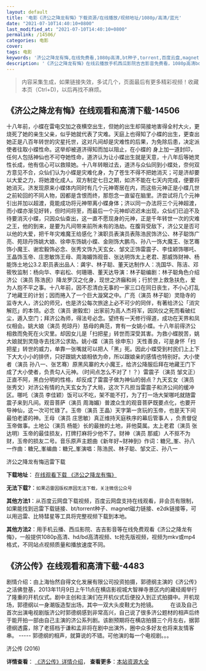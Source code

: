 ```yaml
---
layout: default
title: '电影《济公之降龙有悔》下载资源/在线播放/视频地址/1080p/高清/蓝光'
date: "2021-07-10T14:40:10+0800"
last_modified_at: "2021-07-10T14:40:10+0800"
permalink: /14506/
categories: 电影
cover:
tags: 电影
keywords: '济公之降龙有悔,在线免费看,1080p高清,bt种子,torrent,百度云盘,magnet,磁力链,迅雷下载资源'
description: '《济公之降龙有悔》在线云播放手机西瓜影院吉吉影音免费看，1080p高清bd/hd未删减完整版和tc抢先枪版，mkv/mp4格式，附带bt/torrent种子、magnet/磁力链、百度云盘、网盘资源迅雷下载链接'
---
```


>内容采集生成，如果链接失效，多试几个，页面最后有更多精彩视频！收藏本页（Ctrl+D)，以后再找不麻烦。


## 《济公之降龙有悔》在线观看和高清下载-14506

十八年前，小蝶在雷电交加之夜横空出生，但她的出生却简接地害得全村大火，更烧死了她的亲生父亲，似乎她就代表了灾难。天庭上也得知了小蝶的出生，更查出她正是八百年转世的灾星托世，这对凡间却是灾难性的后果，为免除后患，决定派使者往取小蝶性命。这举却被道济得知而加以阻止，在小蝶的 身上加一道封印，任何人包括神仙也不可夺她性命，道济认为让小蝶出生就是天意，十八年后等她灵性长成，他有信心可以救赎她。十八年转眼过去，道济与众仙同到小蝶处，奈何双方意见不合，众仙们认为小蝶是灾难化身，为了苍生不得不把她消灭；可是济却要以大爱之力，将她渡化成人。双方制定七日之期，如济不能在七天内完成，便要将她消灭。济发现原来小蝶体内同时有几个元神寄居在内，而这些元神正是小蝶几世之前轮回的不同人物，因都是含恨而终，那怨念一直留在脑里。济尝试将几个元神引出并加以超渡，竟能成功将元神带离小蝶身体；济以同一办法将三个元神超渡，而小蝶亦渐见好转，但时间将至，而最后一个元神却迟迟未出现，众仙们已迫不及待要消灭小蝶，只因众仙查出，这一直不愿现身的元神，正是千年转世一次的灾难之王，他的到来，是要为凡间带来前所未有的浩劫。在腹背受敌下，济公又是否可以他的大爱，把千年灾难魔王给感化？演职员表演员表陈浩民饰济公、林子聪饰广亮、苑琼丹饰姚大娘、徐申东饰姚小蝶、金刚饰大鹏鸟、孙八一饰大魔王、张艺骞饰小魔王、谢宏毅饰必念、张秀文饰九天玄女、邹文正饰雷震子、李佳颖饰哪吒、王晶饰玉帝、庄思敏饰王母、周海媚饰观音、张达明饰太上老君、那威饰财神、杨能饰土地公3.2.职员表出品人：龚宇、林子聪、董天达制作人：冼国华、陈洁、邓筱牧监制：杨向华、李岩松、何珊珊、董天达导演：林子聪编剧：林子聪角色介绍济公（演员 陈浩民）降龙罗汉之化身，现世之济癲和尚；行於世上救急扶危，爱为人抱不平之事。十八年前，因不忍清白无事的一家三口在同日丧生，不小心打乱了地藏王的计划；因而捲入了一个巨大漩窝之中。广亮（演员 林子聪）灵隐寺的监寺大人，济公的师兄，也是济公每次旅途上必不可少的同伴，有著给济公「消灾解厄」的本领。必念（演员 谢毅宏）出家前为高人杰将军，因凤仪之死而看破红尘，遁入空门；拜济公為师，得法号必念。望终有一天修行得道，成功在天界和凤仪相会。姚大娘（演员 苑琼丹）慈母的典范，育有一女姚小蝶。十八年前得济公相救而免死在火灾里。却因女儿是「扫把星」转世而深受其害。为救小蝶脱苦，姚大娘就到灵隐寺去找济公求助。姚小蝶（演员 徐申东）天性善良，可是身怀「扫把星」转世的威力，单靠一张嘴就可以把人「黑」死。因此小蝶受到村民们上上下下大大小小的排侪，只好跟姚大娘相依为命，所以跟娘亲的感情也特别好。大小使者（演员 孙八一、张艺骞）原黑风寨的大小魔王，给济公降服后拜在地藏王门下成了大小使者，负责勾人元神。（时间点怎么不对了！？）雷震子（演员 邹文正）正直不阿，黑白分明的性格，却反成了雷震子做为神仙的弱点？九天玄女（演员 张秀文）对济公有情的九天玄女为了大局，这次下凡担当雷震子和济公间的缓冲区。哪吒（演员 李佳颖）饭可以不吃，架不能不打，为了打一场大架哪吒就随雷震子来到凡间。观音菩萨（演员 周海媚）普渡众生的观音菩萨既要点化，也要开导神仙，这一次可忙碌了。玉帝（演员 王晶）天字第一贪玩的玉帝，也是天下间最怕老婆的神。王母（演员 庄思敏）真正维持天庭秩序的幕后管事人 ，负责督促玉帝做事。土地公（演员 杨能）长的最挫的土地，非他莫属。太上老君（演员 张达明）玉帝的最佳损友，打牌打麻将少他不了。财神（演员 那威）人不抠不为财，玉帝的损友二号。音乐原声主题曲《新年好~财神到》作词：糖兄_峯、孙八一作曲：糖兄_峯编曲：糖兄_峯演唱：陈浩民、林子聪、邹文正、孙八一


济公之降龙有悔迅雷下载

**下载地址**： [在线观看下载 《济公之降龙有悔》](https://www.993dy.com//vod-detail-id-34445.html) 


**无法下载?**：`如果迅雷因版权原因无法下载，关注微信公众号 `

**其他方法1**：从百度云网盘下载视频，百度云网盘支持在线观看，非会员有限制，如果能找到迅雷下载链接、bt/torrent种子、magnet磁力链接、e2dk链接等，可以用迅雷、比特彗星等工具将完整视频下载到本地。

**其他方法2**：用手机云播、西瓜影院、吉吉影音等在线免费观看《济公之降龙有悔》，一般提供1080p高清、hd/bd高清视频、tc抢先版视频，视频为mkv或mp4格式，不同站点视频质量和播放速度不同。


## 《济公传》在线观看和高清下载-4483

剧情介绍：由上海怡然自得文化发展有限公司投资拍摄，郭德纲主演的《济公传》之活佛登基，2013年11月9日上午11点在横店影视城大智禅寺景区内的藏经阁举行了隆重的开机仪式。剧中主创和主演们在开机仪式后便投入到正式拍摄中。开机现场，郭德纲以一身潮版造型出场，其中一双大头皮鞋尤为抢镜。  　　在谈及自己首次出演电视剧版济公时郭德纲感到非常高兴，自己说了很多济公题材的相声后终于能开拍一部由自己主演的济公系列剧。该剧预期将在横店拍摄三个月左右，据郭德纲透露，除了老搭档于谦和孟非将在剧中出演外，圈中众多好友也将来友情客串。 ----- 郭德纲的相声，就算说的不错。可他演的每一个电视剧。。。


济公传 (2016)

**详情查看**： [《济公传》详情介绍](/movie/4483/)， **查看更多**：[本站资源大全](/movie/t/all/)

